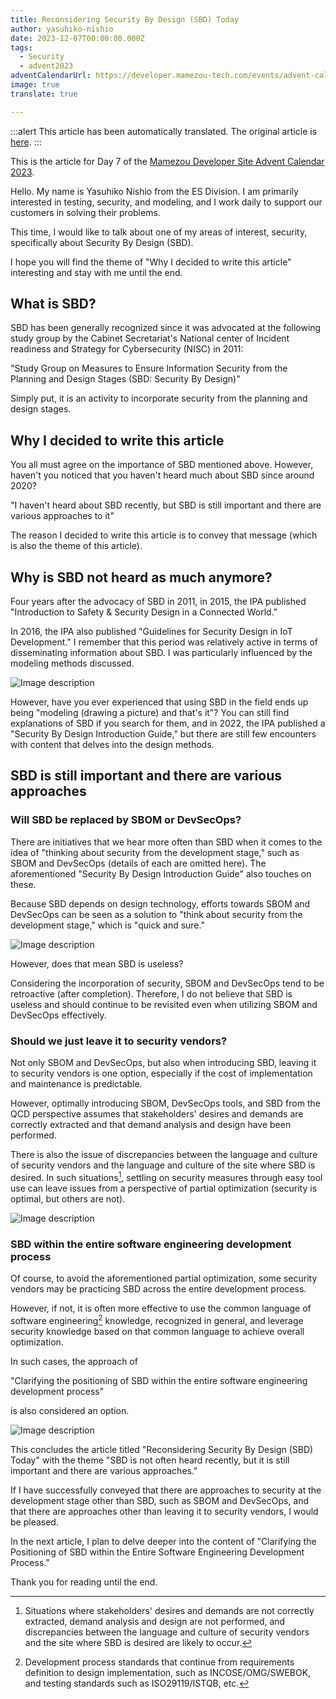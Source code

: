 ```yaml
---
title: Reconsidering Security By Design (SBD) Today
author: yasuhiko-nishio
date: 2023-12-07T00:00:00.000Z
tags:
  - Security
  - advent2023
adventCalendarUrl: https://developer.mamezou-tech.com/events/advent-calendar/2023/
image: true
translate: true

---
```


:::alert
This article has been automatically translated.
The original article is [here](https://developer.mamezou-tech.com/blogs/2023/12/07/security-by-design-01/).
:::


This is the article for Day 7 of the [Mamezou Developer Site Advent Calendar 2023](https://developer.mamezou-tech.com/events/advent-calendar/2023/).

Hello. My name is Yasuhiko Nishio from the ES Division.
I am primarily interested in testing, security, and modeling, and I work daily to support our customers in solving their problems.

This time, I would like to talk about one of my areas of interest, security, specifically about Security By Design (SBD).

I hope you will find the theme of "Why I decided to write this article" interesting and stay with me until the end.

## What is SBD?

SBD has been generally recognized since it was advocated at the following study group by the Cabinet Secretariat's National center of Incident readiness and Strategy for Cybersecurity (NISC) in 2011:

"Study Group on Measures to Ensure Information Security from the Planning and Design Stages (SBD: Security By Design)"

Simply put, it is an activity to incorporate security from the planning and design stages.

## Why I decided to write this article

You all must agree on the importance of SBD mentioned above. However, haven't you noticed that you haven't heard much about SBD since around 2020?

"I haven't heard about SBD recently, but SBD is still important and there are various approaches to it"

The reason I decided to write this article is to convey that message (which is also the theme of this article).

## Why is SBD not heard as much anymore?

Four years after the advocacy of SBD in 2011, in 2015, the IPA published "Introduction to Safety & Security Design in a Connected World."

In 2016, the IPA also published "Guidelines for Security Design in IoT Development." I remember that this period was relatively active in terms of disseminating information about SBD. I was particularly influenced by the modeling methods discussed.

![Image description](/img/blogs/2023/1228_images/tab1.png)

However, have you ever experienced that using SBD in the field ends up being "modeling (drawing a picture) and that's it"? You can still find explanations of SBD if you search for them, and in 2022, the IPA published a "Security By Design Introduction Guide," but there are still few encounters with content that delves into the design methods.

## SBD is still important and there are various approaches

### Will SBD be replaced by SBOM or DevSecOps?

There are initiatives that we hear more often than SBD when it comes to the idea of "thinking about security from the development stage," such as SBOM and DevSecOps (details of each are omitted here). The aforementioned "Security By Design Introduction Guide" also touches on these.

Because SBD depends on design technology, efforts towards SBOM and DevSecOps can be seen as a solution to "think about security from the development stage," which is "quick and sure."

![Image description](/img/blogs/2023/1228_images/tab2.png)

However, does that mean SBD is useless?

Considering the incorporation of security, SBOM and DevSecOps tend to be retroactive (after completion). Therefore, I do not believe that SBD is useless and should continue to be revisited even when utilizing SBOM and DevSecOps effectively.

### Should we just leave it to security vendors?

Not only SBOM and DevSecOps, but also when introducing SBD, leaving it to security vendors is one option, especially if the cost of implementation and maintenance is predictable.

However, optimally introducing SBOM, DevSecOps tools, and SBD from the QCD perspective assumes that stakeholders' desires and demands are correctly extracted and that demand analysis and design have been performed.

There is also the issue of discrepancies between the language and culture of security vendors and the language and culture of the site where SBD is desired. In such situations[^1], settling on security measures through easy tool use can leave issues from a perspective of partial optimization (security is optimal, but others are not).

[^1]: Situations where stakeholders' desires and demands are not correctly extracted, demand analysis and design are not performed, and discrepancies between the language and culture of security vendors and the site where SBD is desired are likely to occur.

![Image description](/img/blogs/2023/1228_images/tab3.png)

### SBD within the entire software engineering development process

Of course, to avoid the aforementioned partial optimization, some security vendors may be practicing SBD across the entire development process.

However, if not, it is often more effective to use the common language of software engineering[^2] knowledge, recognized in general, and leverage security knowledge based on that common language to achieve overall optimization.

[^2]: Development process standards that continue from requirements definition to design implementation, such as INCOSE/OMG/SWEBOK, and testing standards such as ISO29119/ISTQB, etc.

In such cases, the approach of

"Clarifying the positioning of SBD within the entire software engineering development process"

is also considered an option.

![Image description](/img/blogs/2023/1228_images/fig1.png)

This concludes the article titled "Reconsidering Security By Design (SBD) Today" with the theme "SBD is not often heard recently, but it is still important and there are various approaches."

If I have successfully conveyed that there are approaches to security at the development stage other than SBD, such as SBOM and DevSecOps, and that there are approaches other than leaving it to security vendors, I would be pleased.

In the next article, I plan to delve deeper into the content of "Clarifying the Positioning of SBD within the Entire Software Engineering Development Process."

Thank you for reading until the end.

